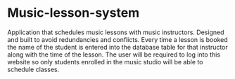 # Music-lesson-system
Application that schedules music lessons with music instructors. Designed and built to avoid redundancies and conflicts.  Every time a lesson is booked the name of the student is entered into the database table for that instructor along with the time of the lesson. The user will be required to log into this website so only students enrolled in the music studio will be able to schedule classes. 
